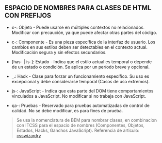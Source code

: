 

## ESPACIO DE NOMBRES PARA CLASES DE HTML CON PREFIJOS

- o-: Objeto - Puede usarse en múltiples contextos no relacionados. Modificar con precaución, ya que puede afectar otras partes del código.

- c-: Componente - Es una pieza específica de la interfaz de usuario. Los cambios en sus estilos deben ser detectables en el contexto actual. Modificación segura y sin efectos secundarios.

- [has- | is-]: Estado - Indica que el estilo actual es temporal o depende de un estado o condición. Se aplica por un período breve y opcional.

- _.: Hack - Clase para forzar un funcionamiento específico. Su uso es excepcional y debe considerarse temporal (Casos de uso extremos).

- js-: JavaScript - Indica que esta parte del DOM tiene comportamientos vinculados a JavaScript. No modificar si no trabaja con JavaScript.

- qa-: Pruebas - Reservado para pruebas automatizadas de control de calidad. No se debe modificar, es para fines de prueba.

> Se usa la nomenclatura de BEM para nombrar clases, en combinacion con ITCSS para el espacio de nombres (Componentes, Objetos, Estados, Hacks, Ganchos JavaScript). Referencia de articulo:  [csswizardry](https://csswizardry.com/2015/03/more-transparent-ui-code-with-namespaces/ "Ir al articulo")